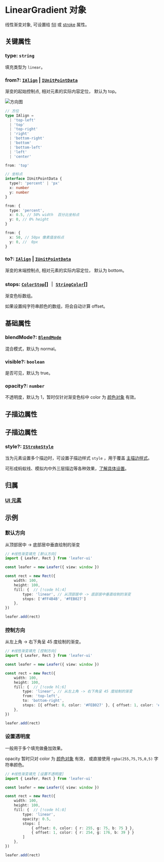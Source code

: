 <script setup>
import Case from '/component/Case.vue'
</script>

# LinearGradient 对象

线性渐变对象, 可设置给 [fill](/reference/UI/fill.md) 或 [stroke](/reference/UI/stroke.md) 属性。

<case name="Linear"  editor=false></case>

## 关键属性

### type: `string`

填充类型为 `linear`。

### from?: [`IAlign`](/api/modules.md#ialign) | [`IUnitPointData`](/api/interfaces/IUnitPointData.md)

渐变的起始控制点, 相对元素的实际内容定位， 默认为 top。

<!-- ```ts
from: 'top' // = { type: 'percent', x: 0.5, y: 0} 顶部居中
``` -->

![方向图](/svg/deriction.svg)

```ts
// 方位
type IAlign =
  | 'top-left'
  | 'top'
  | 'top-right'
  | 'right'
  | 'bottom-right'
  | 'bottom'
  | 'bottom-left'
  | 'left'
  | 'center'

from: 'top'

// 坐标点
interface IUnitPointData {
  type?: 'percent' | 'px'
  x: number
  y: number
}

from: {
  type: 'percent',
  x: 0.5, // 50% width  百分比坐标点
  y: 0, // 0% height
}

from: {
  x: 50, // 50px 像素值坐标点
  y: 0, //  0px
}
```

### to?: [`IAlign`](/api/modules.md#ialign) | [`IUnitPointData`](/api/interfaces/IUnitPointData.md)

渐变的末端控制点, 相对元素的实际内容定位， 默认为 bottom。

### stops: [`ColorStop`](/reference/interface/ui/Color.md#colorstop)[] ｜ [`StringColor`](/reference/interface/ui/Color.md#stringcolor)[]

渐变色标数组。

如果设置纯字符串颜色的数组，将会自动计算 offset。

## 基础属性

### blendMode?: [`BlendMode`](/reference/UI/blendMode.md)

混合模式，默认为 normal。

### visible?: `boolean`

是否可见，默认为 true。

### opacity?: `number`

不透明度，默认为 1，暂时仅针对渐变色标中 color 为 [颜色对象](/reference/interface/ui/Color.md#rgb) 有效。

## 子描边属性

## 子描边属性

### style?: [`IStrokeStyle`](/api/interfaces/IStrokeStyle.md)

当为元素设置多个描边时，可设置子描边样式 `style` ，用于覆盖 [主描边样式](/reference/UI/stroke.md#描边样式属性)。

可形成蚂蚁线、模拟内中外三层描边等各种效果，[了解具体设置](/reference/UI/stroke.md#子描边属性)。

## 归属

### [UI 元素](/reference/display/UI.md)

## 示例

<case name="Linear" index=0 editor=false></case>

### 默认方向

从顶部居中 -> 底部居中垂直绘制的渐变

```ts
// #线性渐变填充 [默认方向]
import { Leafer, Rect } from 'leafer-ui'

const leafer = new Leafer({ view: window })

const rect = new Rect({
    width: 100,
    height: 100,
    fill: {  // [!code hl:4]
        type: 'linear', // 从顶部居中 -> 底部居中垂直绘制的渐变
        stops: ['#FF4B4B', '#FEB027']
    },
})

leafer.add(rect)
```

<case name="Linear" index=1 editor=false></case>

### 控制方向

从左上角 -> 右下角呈 45 度绘制的渐变。

```ts
// #线性渐变填充 [控制方向]
import { Leafer, Rect } from 'leafer-ui'

const leafer = new Leafer({ view: window })

const rect = new Rect({
    width: 100,
    height: 100,
    fill: {  // [!code hl:6]
        type: 'linear', // 从左上角 -> 右下角呈 45 度绘制的渐变
        from: 'top-left',
        to: 'bottom-right',
        stops: [{ offset: 0, color: '#FEB027' }, { offset: 1, color: '#79CB4D' }]
    },
})

leafer.add(rect)
```

<case name="Linear" index=6 editor=false></case>

### 设置透明度

一般用于多个填充做叠加效果。

opacity 暂时只对 color 为 [颜色对象](/reference/interface/ui/Color.md#rgb) 有效， 或直接使用 `rgba(255,75,75,0,5)` 字符串颜色。

```ts
// #线性渐变填充 [设置不透明度]
import { Leafer, Rect } from 'leafer-ui'

const leafer = new Leafer({ view: window })

const rect = new Rect({
    width: 100,
    height: 100,
    fill: {  // [!code hl:8]
        type: 'linear',
        opacity: 0.5,
        stops: [
            { offset: 0, color: { r: 255, g: 75, b: 75 } },
            { offset: 1, color: { r: 254, g: 176, b: 39 } }
        ]
    },
})

leafer.add(rect)
```
